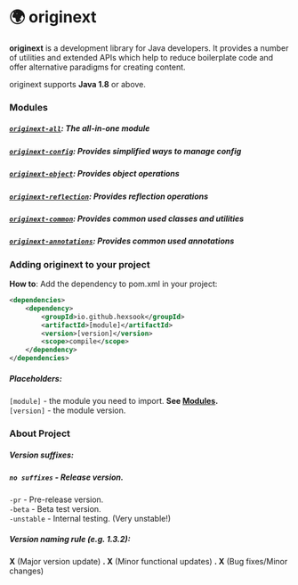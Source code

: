 # 🌍 originext
**originext** is a development library for Java developers. It provides a number of utilities and extended APIs
which help to reduce boilerplate code and offer alternative paradigms for creating content.

originext supports **Java 1.8** or above.

### Modules
##### [`originext-all`](https://github.com/Hexsook/originext/tree/master/all): The all-in-one module
##### [`originext-config`](https://github.com/Hexsook/originext/tree/master/config): Provides simplified ways to manage config
##### [`originext-object`](https://github.com/Hexsook/originext/tree/master/object): Provides object operations
##### [`originext-reflection`](https://github.com/Hexsook/originext/tree/master/reflection): Provides reflection operations
##### [`originext-common`](https://github.com/Hexsook/originext/tree/master/common): Provides common used classes and utilities
##### [`originext-annotations`](https://github.com/Hexsook/originext/tree/master/annotations): Provides common used annotations

### Adding originext to your project
**How to**: Add the dependency to pom.xml in your project:
```xml
<dependencies>
    <dependency>
        <groupId>io.github.hexsook</groupId>
        <artifactId>[module]</artifactId>
        <version>[version]</version>
        <scope>compile</scope>
    </dependency>
</dependencies>
```
##### Placeholders:
`[module]` - the module you need to import. **See [Modules](#modules).** <br>
`[version]` - the module version.

### About Project
##### Version suffixes:
##### `no suffixes` - **Release version.**

`-pr` - Pre-release version. <br>
`-beta` - Beta test version. <br>
`-unstable` - Internal testing. (Very unstable!) <br>

##### Version naming rule (e.g. 1.3.2):
**X** (Major version update) **. X** (Minor functional updates) **. X** (Bug fixes/Minor changes)